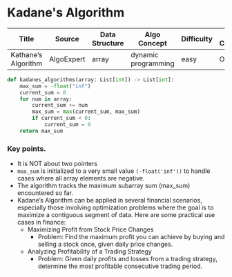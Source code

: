 # Kadane's Algorithm

| Title               | Source     | Data Structure | Algo Concept        | Difficulty | Time Complexity | Space Complexity |
|---------------------|------------|----------------|---------------------|------------|-----------------|------------------|
| Kathane’s Algorithm | AlgoExpert | array          | dynamic programming | easy       | O(n)            | O(1)             |

```python
def kadanes_algorithms(array: List[int]) -> List[int]:
    max_sum = -float("inf")
    current_sum = 0
    for num in array:
        current_sum += num
        max_sum = max(current_sum, max_sum)
        if current_sum < 0:
            current_sum = 0
    return max_sum

```
### Key points.
* It is NOT about two pointers
* ```max_sum``` is initialized to a very small value ```(-float('inf'))``` to handle cases where all array elements are negative.
* The algorithm tracks the maximum subarray sum (max_sum) encountered so far.
* Kadane’s Algorithm can be applied in several financial scenarios, especially those involving optimization problems where the goal is to maximize a contiguous segment of data. Here are some practical use cases in finance:
  - Maximizing Profit from Stock Price Changes
    - Problem: Find the maximum profit you can achieve by buying and selling a stock once, given daily price changes.
  - Analyzing Profitability of a Trading Strategy
    - Problem: Given daily profits and losses from a trading strategy, determine the most profitable consecutive trading period.